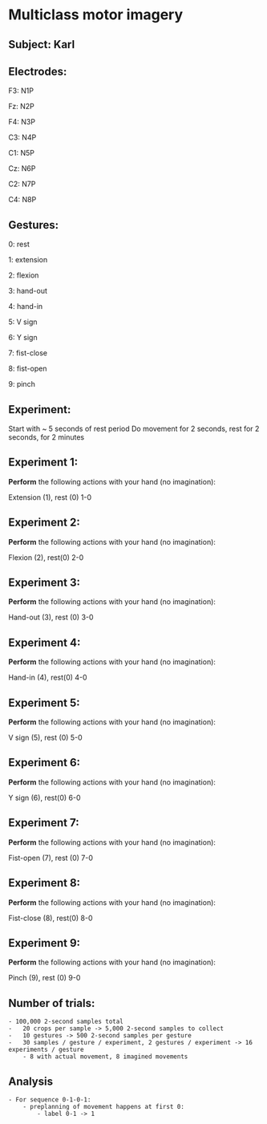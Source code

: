 # Multiclass motor imagery
## Subject: Karl

## Electrodes:
F3: N1P

Fz: N2P

F4: N3P

C3: N4P

C1: N5P

Cz: N6P

C2: N7P

C4: N8P

## Gestures:
0: rest

1: extension

2: flexion

3: hand-out

4: hand-in

5: V sign

6: Y sign

7: fist-close

8: fist-open

9: pinch

## Experiment:
Start with ~ 5 seconds of rest period
Do movement for 2 seconds, rest for 2 seconds, for 2 minutes

## Experiment 1:
**Perform** the following actions with your hand (no imagination):

Extension (1), rest (0)
1-0

## Experiment 2:
**Perform** the following actions with your hand (no imagination):

Flexion (2), rest(0)
2-0

## Experiment 3:
**Perform** the following actions with your hand (no imagination):

Hand-out (3), rest (0)
3-0

## Experiment 4:
**Perform** the following actions with your hand (no imagination):

Hand-in (4), rest(0)
4-0

## Experiment 5:
**Perform** the following actions with your hand (no imagination):

V sign (5), rest (0)
5-0

## Experiment 6:
**Perform** the following actions with your hand (no imagination):

Y sign (6), rest(0)
6-0

## Experiment 7:
**Perform** the following actions with your hand (no imagination):

Fist-open (7), rest (0)
7-0

## Experiment 8:
**Perform** the following actions with your hand (no imagination):

Fist-close (8), rest(0)
8-0

## Experiment 9:
**Perform** the following actions with your hand (no imagination):

Pinch (9), rest (0)
9-0


## Number of trials:
    - 100,000 2-second samples total
    -   20 crops per sample -> 5,000 2-second samples to collect
    -   10 gestures -> 500 2-second samples per gesture
    -   30 samples / gesture / experiment, 2 gestures / experiment -> 16 experiments / gesture
        - 8 with actual movement, 8 imagined movements

## Analysis
    - For sequence 0-1-0-1:
        - preplanning of movement happens at first 0:
            - label 0-1 -> 1